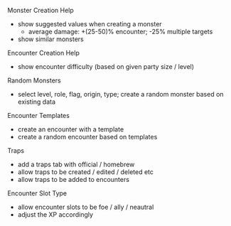 Monster Creation Help
* show suggested values when creating a monster
  * average damage: +(25-50)% encounter; -25% multiple targets
* show similar monsters

Encounter Creation Help
* show encounter difficulty (based on given party size / level)

Random Monsters
* select level, role, flag, origin, type; create a random monster based on existing data

Encounter Templates
* create an encounter with a template
* create a random encounter based on templates

Traps
* add a traps tab with official / homebrew
* allow traps to be created / edited / deleted etc
* allow traps to be added to encounters

Encounter Slot Type
* allow encounter slots to be foe / ally / neautral
* adjust the XP accordingly
